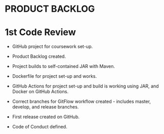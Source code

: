 # PRODUCT BACKLOG


# 1st Code Review
 * GitHub project for coursework set-up.
 
 * Product Backlog created.
 
 * Project builds to self-contained JAR with Maven.
 
 * Dockerfile for project set-up and works.
 
 * GitHub Actions for project set-up and build is working using JAR, and Docker on GitHub Actions.
 
 * Correct branches for GitFlow workflow created - includes master, develop, and release branches.
 
 * First release created on GitHub.
 
 * Code of Conduct defined.
